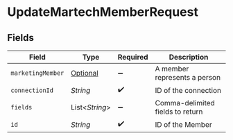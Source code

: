 # UpdateMartechMemberRequest


## Fields

| Field                                                               | Type                                                                | Required                                                            | Description                                                         |
| ------------------------------------------------------------------- | ------------------------------------------------------------------- | ------------------------------------------------------------------- | ------------------------------------------------------------------- |
| `marketingMember`                                                   | [Optional<MarketingMember>](../../models/shared/MarketingMember.md) | :heavy_minus_sign:                                                  | A member represents a person                                        |
| `connectionId`                                                      | *String*                                                            | :heavy_check_mark:                                                  | ID of the connection                                                |
| `fields`                                                            | List<*String*>                                                      | :heavy_minus_sign:                                                  | Comma-delimited fields to return                                    |
| `id`                                                                | *String*                                                            | :heavy_check_mark:                                                  | ID of the Member                                                    |